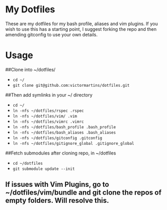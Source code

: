 My Dotfiles
========

These are my dotfiles for my bash profile, aliases and vim plugins. If you wish to use this has a starting point, I suggest forking the repo and then amending gitconfig to use your own details.

Usage
========

##Clone into ~/dotfiles/

* `cd ~/`
* `git clone git@github.com:victormartins/dotfiles.git`

##Then add symlinks in your ~/ directory

* `cd ~/`
* `ln -nfs ~/dotfiles/rspec .rspec`
* `ln -nfs ~/dotfiles/vim/ .vim`
* `ln -nfs ~/dotfiles/vimrc .vimrc`
* `ln -nfs ~/dotfiles/bash_profile .bash_profile`
* `ln -nfs ~/dotfiles/bash_aliases .bash_aliases`
* `ln -nfs ~/dotfiles/gitconfig .gitconfig`
* `ln -nfs ~/dotfiles/gitignore_global .gitignore_global`

##Fetch submodules after cloning repo, in ~/dotfiles

* `cd ~/dotfiles`
* `git submodule update --init`
## If issues with Vim Plugins, go to ~/dotfiles/vim/bundle and git clone the repos of empty folders. Will resolve this.
